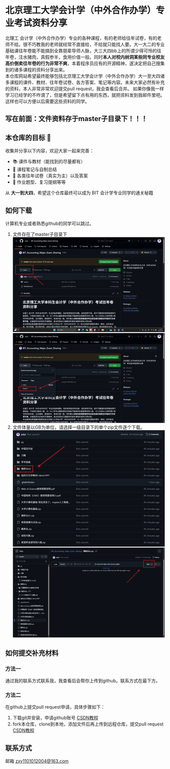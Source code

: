 # 北京理工大学会计学（中外合作办学）专业考试资料分享
   北理工 会计学（中外合作办学）专业的各种课程，有的老师给往年试卷，有的老师不给。很不巧教我的老师就经常不直接给，不给就只能找人要。大一大二的专业基础课往年卷能不能搞到全靠朋辈导师人脉，大三大四bb上的所谓少得可怜的往年卷，注水猪肉，真假参半，食用价值一般。同时**本人对校内树洞某些同专业校友高价倒卖往年卷的行为非常不爽**，本着程序员应有的开源精神，遂决定把自己搜集到的诸多课程的资料分享出来。  
   本仓库网站希望最终能够包括北京理工大学会计学（中外合作办学）大一至大四诸多课程的课件、教材、往年卷试卷、各方答案、笔记等内容。未来大家必然有补充的资料，本人非常非常欢迎提交pull request，我会查看后合并。
   如果你像我一样学习已经学的不咋滴了，但是希望留下点有用的东西，就把资料发到我邮件里吧。这样也可以方便以后需要这些资料的同学。
   
## 写在前面：文件资料存于**master子目录**下！！！

## 本仓库的目标 🎯

收集并分享以下内容，欢迎大家一起来完善：

- 📚 课件与教材（能找到的尽量都有）
- 📝 课程笔记与自制总结
- 🧠 各类往年试卷（真实为主）以及答案
- 🧾 作业题型、复习提纲等等

从 **大一到大四**，希望这个仓库最终可以成为 BIT 会计学专业同学的通关秘籍

## 如何下载
计算机专业或者熟悉github的同学可以跳过。
1. 文件存在了master子目录下
   ![下载步骤1](https://github.com/pdyt/BIT_Accounting_Major_Exam_Sharing/blob/main/assets/download1.png)
   ![下载步骤2](https://github.com/pdyt/BIT_Accounting_Major_Exam_Sharing/blob/main/assets/download2.png)
3. 文件体量以GB为单位，请选择一级目录下的单个zip文件逐个下载。
   ![下载步骤3](https://github.com/pdyt/BIT_Accounting_Major_Exam_Sharing/blob/main/assets/download3.png)
   ![下载步骤4](https://github.com/pdyt/BIT_Accounting_Major_Exam_Sharing/blob/main/assets/download4.png)
   

## 如何提交补充材料
### 方法一
通过我的联系方式联系我，我查看后会帮你上传到github。联系方式在最下方。
### 方法二
在github上提交pull request申请，具体步骤如下：
1. 下载git并安装，申请github账号 [CSDN教程](https://blog.csdn.net/m0_57787115/article/details/130296388?ops_request_misc=%257B%2522request%255Fid%2522%253A%2522170160797616800186572309%2522%252C%2522scm%2522%253A%252220140713.130102334..%2522%257D&request_id=170160797616800186572309&biz_id=0&utm_medium=distribute.pc_search_result.none-task-blog-2~all~top_positive~default-2-130296388-null-null.142^v96^control&utm_term=github%E4%BD%BF%E7%94%A8%E6%95%99%E7%A8%8B&spm=1018.2226.3001.4187)
2. fork本仓库，clone到本地，添加文件后再上传到远程仓库，提交pull request [CSDN教程](https://blog.csdn.net/CY2333333/article/details/113731490?ops_request_misc=%257B%2522request%255Fid%2522%253A%2522170162087916800211580270%2522%252C%2522scm%2522%253A%252220140713.130102334.pc%255Fall.%2522%257D&request_id=170162087916800211580270&biz_id=0&utm_medium=distribute.pc_search_result.none-task-blog-2~all~first_rank_ecpm_v1~rank_v31_ecpm-4-113731490-null-null.142^v96^control&utm_term=github%20pull%20request%E8%AF%A6%E7%BB%86%E6%95%99%E7%A8%8B&spm=1018.2226.3001.4187)  
## 联系方式
   邮箱 zxy1101012004@163.com
